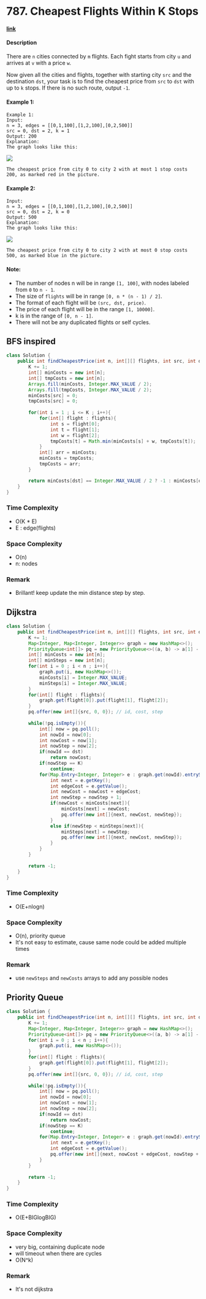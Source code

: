 # 787. Cheapest Flights Within K Stops

#### [link](https://leetcode.com/problems/cheapest-flights-within-k-stops/)

#### Description
There are `n` cities connected by `m` flights. Each fight starts from city `u` and arrives at `v` with a price `w`.

Now given all the cities and flights, together with starting city `src` and the destination `dst`, your task is to find the cheapest price from `src` to `dst` with up to `k` stops. If there is no such route, output `-1`.

#### Example 1:
```
Example 1:
Input: 
n = 3, edges = [[0,1,100],[1,2,100],[0,2,500]]
src = 0, dst = 2, k = 1
Output: 200
Explanation: 
The graph looks like this:
```
![](https://s3-lc-upload.s3.amazonaws.com/uploads/2018/02/16/995.png)
```
The cheapest price from city 0 to city 2 with at most 1 stop costs 200, as marked red in the picture.
```
#### Example 2:
```
Input: 
n = 3, edges = [[0,1,100],[1,2,100],[0,2,500]]
src = 0, dst = 2, k = 0
Output: 500
Explanation: 
The graph looks like this:
```
![](https://s3-lc-upload.s3.amazonaws.com/uploads/2018/02/16/995.png)
```
The cheapest price from city 0 to city 2 with at most 0 stop costs 500, as marked blue in the picture.
```

#### Note:
* The number of nodes n will be in range `[1, 100]`, with nodes labeled from `0` to `n - 1`.
* The size of `flights` will be in range `[0, n * (n - 1) / 2]`.
* The format of each flight will be `(src, dst, price)`.
* The price of each flight will be in the range `[1, 10000]`.
* k is in the range of `[0, n - 1]`.
* There will not be any duplicated flights or self cycles.

## BFS inspired
```java
class Solution {
    public int findCheapestPrice(int n, int[][] flights, int src, int dst, int K) {
        K += 1;
        int[] minCosts = new int[n];
        int[] tmpCosts = new int[n];
        Arrays.fill(minCosts, Integer.MAX_VALUE / 2);
        Arrays.fill(tmpCosts, Integer.MAX_VALUE / 2);
        minCosts[src] = 0;
        tmpCosts[src] = 0;
        
        for(int i = 1 ; i <= K ; i++){
            for(int[] flight : flights){
                int s = flight[0];
                int t = flight[1];
                int w = flight[2];
                tmpCosts[t] = Math.min(minCosts[s] + w, tmpCosts[t]);
            }
            int[] arr = minCosts;
            minCosts = tmpCosts;
            tmpCosts = arr;
        }

        return minCosts[dst] == Integer.MAX_VALUE / 2 ? -1 : minCosts[dst];
    }
}
```
### Time Complexity
* O(K * E)
* E : edge(flights)
### Space Complexity
* O(n)
* n: nodes
### Remark
* Brillant! keep update the min distance step by step.

## Dijkstra
```java
class Solution {
    public int findCheapestPrice(int n, int[][] flights, int src, int dst, int K) {
        K += 1;
        Map<Integer, Map<Integer, Integer>> graph = new HashMap<>();
        PriorityQueue<int[]> pq = new PriorityQueue<>((a, b) -> a[1] - b[1]);
        int[] minCosts = new int[n];
        int[] minSteps = new int[n];
        for(int i = 0 ; i < n ; i++){
            graph.put(i, new HashMap<>());
            minCosts[i] = Integer.MAX_VALUE;
            minSteps[i] = Integer.MAX_VALUE;
        }
        for(int[] flight : flights){
            graph.get(flight[0]).put(flight[1], flight[2]);
        }
        pq.offer(new int[]{src, 0, 0}); // id, cost, step
        
        while(!pq.isEmpty()){
            int[] now = pq.poll();
            int nowId = now[0];
            int nowCost = now[1];
            int nowStep = now[2];
            if(nowId == dst)
                return nowCost;
            if(nowStep == K)
                continue;
            for(Map.Entry<Integer, Integer> e : graph.get(nowId).entrySet()){
                int next = e.getKey();
                int edgeCost = e.getValue();
                int newCost = nowCost + edgeCost;
                int newStep = nowStep + 1;
                if(newCost < minCosts[next]){
                    minCosts[next] = newCost;
                    pq.offer(new int[]{next, newCost, newStep});
                }
                else if(newStep < minSteps[next]){
                    minSteps[next] = newStep;
                    pq.offer(new int[]{next, newCost, newStep});
                }
            }
        }
        
        return -1;
    }
}
```
### Time Complexity
* O(E+nlogn)
### Space Complexity
* O(n), priority queue
* It's not easy to estimate, cause same node could be added multiple times
### Remark
* use `newSteps` and `newCosts` arrays to add any possible nodes


## Priority Queue
```java
class Solution {
    public int findCheapestPrice(int n, int[][] flights, int src, int dst, int K) {
        K += 1;
        Map<Integer, Map<Integer, Integer>> graph = new HashMap<>();
        PriorityQueue<int[]> pq = new PriorityQueue<>((a, b) -> a[1] - b[1]);
        for(int i = 0 ; i < n ; i++){
            graph.put(i, new HashMap<>());
        }
        for(int[] flight : flights){
            graph.get(flight[0]).put(flight[1], flight[2]);
        }
        pq.offer(new int[]{src, 0, 0}); // id, cost, step
        
        while(!pq.isEmpty()){
            int[] now = pq.poll();
            int nowId = now[0];
            int nowCost = now[1];
            int nowStep = now[2];
            if(nowId == dst)
                return nowCost;
            if(nowStep == K)
                continue;
            for(Map.Entry<Integer, Integer> e : graph.get(nowId).entrySet()){
                int next = e.getKey();
                int edgeCost = e.getValue();
                pq.offer(new int[]{next, nowCost + edgeCost, nowStep + 1});
            }
        }
        
        return -1;
    }
}
```
### Time Complexity
* O(E+BIGlogBIG)
### Space Complexity
* very big, containing duplicate node
* will timeout when there are cycles
* O(N^k)
### Remark
* It's not dijkstra